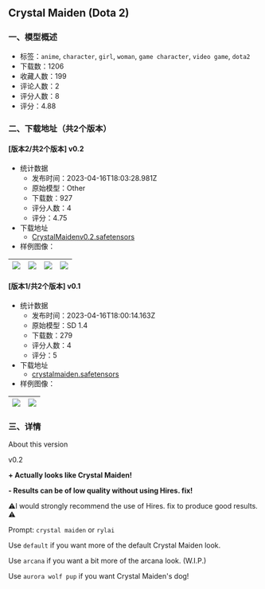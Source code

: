 ## Crystal Maiden (Dota 2)
### 一、模型概述

- 标签：`anime`, `character`, `girl`, `woman`, `game character`, `video game`, `dota2`
- 下载数：1206
- 收藏人数：199
- 评论人数：2
- 评分人数：8
- 评分：4.88

### 二、下载地址（共2个版本）

#### [版本2/共2个版本] v0.2

- 统计数据
  - 发布时间：2023-04-16T18:03:28.981Z
  - 原始模型：Other
  - 下载数：927
  - 评分人数：4
  - 评分：4.75
- 下载地址
  - [CrystalMaidenv0.2.safetensors](https://civitai.com/api/download/models/47299)
- 样例图像：

| <img src="https://image.civitai.com/xG1nkqKTMzGDvpLrqFT7WA/74a3d12b-5a22-43fa-e6eb-5b1cabc15600/width=450/511564.jpeg" /> | <img src="https://image.civitai.com/xG1nkqKTMzGDvpLrqFT7WA/75d7055f-d717-44cf-6893-e4f84fd02f00/width=450/510037.jpeg" /> | <img src="https://image.civitai.com/xG1nkqKTMzGDvpLrqFT7WA/22794d5f-5578-4018-a1a1-84bea52eb300/width=450/510039.jpeg" /> | <img src="https://image.civitai.com/xG1nkqKTMzGDvpLrqFT7WA/333cd178-e429-4c1b-4345-e03d32fc7800/width=450/510033.jpeg" /> |
| ---- | ---- | ---- | ---- |

#### [版本1/共2个版本] v0.1

- 统计数据
  - 发布时间：2023-04-16T18:00:14.163Z
  - 原始模型：SD 1.4
  - 下载数：279
  - 评分人数：4
  - 评分：5
- 下载地址
  - [crystalmaiden.safetensors](https://civitai.com/api/download/models/22806)
- 样例图像：

| <img src="https://image.civitai.com/xG1nkqKTMzGDvpLrqFT7WA/37efa6f7-dfac-4903-0e34-99ba63b72400/width=450/246536.jpeg" /> | <img src="https://image.civitai.com/xG1nkqKTMzGDvpLrqFT7WA/feb4b330-7a32-4a94-3d57-fe62b722f800/width=450/246662.jpeg" /> |
| ---- | ---- |


### 三、详情
<p>About this version</p><p>v0.2</p><p><strong>+ Actually looks like Crystal Maiden!</strong></p><p><strong>- Results can be of low quality without using Hires. fix!</strong></p><p>⚠️I would strongly recommend the use of Hires. fix to produce good results. ⚠️</p><p>Prompt: <code>crystal maiden</code> or <code>rylai</code></p><p>Use <code>default</code> if you want more of the default Crystal Maiden look.</p><p>Use <code>arcana</code> if you want a bit more of the arcana look. (W.I.P.)</p><p>Use <code>aurora wolf pup</code> if you want Crystal Maiden's dog!</p>